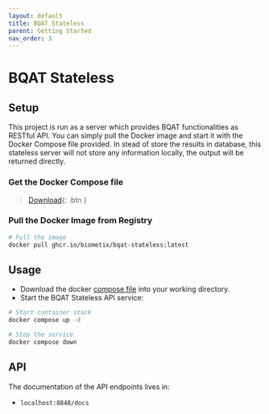 ```yaml
---
layout: default
title: BQAT Stateless
parent: Getting Started
nav_order: 3
---
```


# BQAT Stateless

## Setup

This project is run as a server which provides BQAT functionalities as RESTful API. You can simply pull the Docker image and start it with the Docker Compose file provided. In stead of store the results in database, this stateless server will not store any information locally, the output will be returned directly.

### Get the Docker Compose file

> [Download](https://raw.githubusercontent.com/Biometix/bqat-stateless/main/compose.yaml){: .btn }

### Pull the Docker Image from Registry

``` sh
# Pull the image
docker pull ghcr.io/biometix/bqat-stateless:latest
```

<!-- ### _Or_ Build the Image Locally

``` sh
# Clone the repo
git clone https://github.com/Biometix/bqat-stateless.git

# Build the image
docker compose build
``` -->

## Usage

+ Download the docker [compose file](https://raw.githubusercontent.com/Biometix/bqat-stateless/main/compose.yaml) into your working directory.
+ Start the BQAT Stateless API service:

``` sh
# Start container stack
docker compose up -d

# Stop the service
docker compose down
```

## API

The documentation of the API endpoints lives in:

* `localhost:8848/docs`
